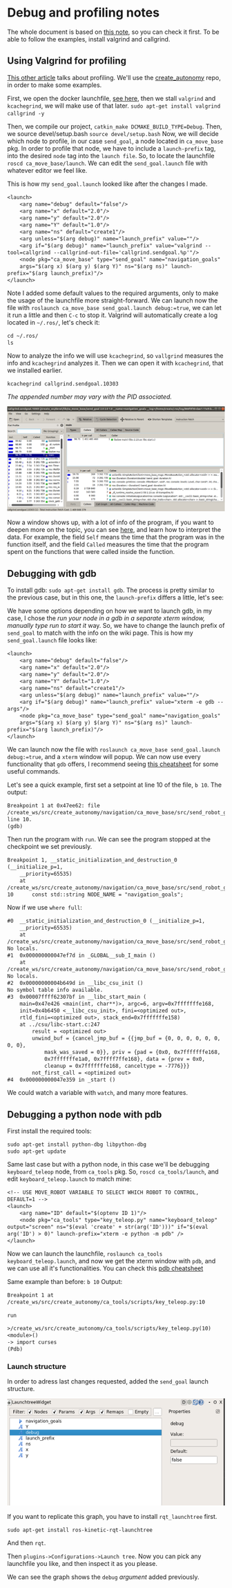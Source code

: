 # Debug and profiling notes

The whole document is based on [this note](http://wiki.ros.org/roslaunch/Tutorials/Roslaunch%20Nodes%20in%20Valgrind%20or%20GDB), so you can check it first.
To be able to follow the examples, install valgrind and callgrind.

## Using Valgrind for profiling

[This other article](http://wiki.ros.org/roslaunch/Tutorials/Profiling%20roslaunch%20nodes) talks about profiling.
We'll use the [create_autonomy](https://github.com/RoboticaUtnFrba/create_autonomy) repo, in order to make some examples.

First, we open the docker launchfile, [see here](https://github.com/RoboticaUtnFrba/create_autonomy/wiki/Setup-Docker), then we stall `valgrind` and `kcachegrind`, we will make use of that later. `sudo apt-get install valgrind callgrind -y`

Then, we compile our project, `catkin_make DCMAKE_BUILD_TYPE=Debug`.
Then, we source devel/setup.bash `source devel/setup.bash`
Now, we will decide which node to profile, in our case `send_goal`, a node located in `ca_move_base` pkg.
In order to profile that node, we have to include a `launch-prefix` tag, into the desired `node` tag into the `launch file`.
So, to locate the launchfile `roscd ca_move_base/launch`.
We can edit the `send_goal.launch` file with whatever editor we feel like.

This is how my `send_goal.launch` looked like after the changes I made.
    
    <launch>
        <arg name="debug" default="false"/>
        <arg name="x" default="2.0"/>
        <arg name="y" default="2.0"/>
        <arg name="Y" default="1.0"/>
        <arg name="ns" default="create1"/>
        <arg unless="$(arg debug)" name="launch_prefix" value=""/>
        <arg if="$(arg debug)" name="launch_prefix" value="valgrind --tool=callgrind --callgrind-out-file='callgrind.sendgoal.%p'"/>
        <node pkg="ca_move_base" type="send_goal" name="navigation_goals"
        args="$(arg x) $(arg y) $(arg Y)" ns="$(arg ns)" launch-prefix="$(arg launch_prefix)"/>
    </launch>

Note I added some default values to the required arguments, only to make the usage of the launchfile more straight-forward.
We can launch now the file with `roslaunch ca_move_base send_goal.launch debug:=true`, we can let it run a little and then `C-c` to stop it.
Valgrind will automatically create a log located in `~/.ros/`, let's check it:
    
    cd ~/.ros/
    ls

Now to analyze the info we will use `kcachegrind`, so `vallgrind` measures the info and `kcachegrind` analyzes it.
Then we can open it with `kcachegrind`, that we installed earlier.

    
    kcachegrind callgrind.sendgoal.10303
*The appended number may vary with the PID associated.*

![kcachegrind](media/kcachegrind.png)

Now a window shows up, with a lot of info of the program, if you want to deepen more on the topic, you can see [here](http://valgrind.org/docs/), and learn how to interpret the data.
For example, the field `Self` means the time that the program was in the function itself, and the field `Called` measures the time that the program spent on the functions that were called inside the function.

## Debugging with gdb

To install gdb: `sudo apt-get install gdb`.
The process is pretty similar to the previous case, but in this one, the `launch-prefix` differs a little, let's see:

We have some options depending on how we want to launch gdb, in my case, I chose the *run your node in a gdb in a separate xterm window, manually type run to start it* way.
So, we have to change the launch prefix of `send_goal` to match with the info on the wiki page.
This is how my `send_goal.launch` file looks like:

    <launch>
        <arg name="debug" default="false"/>
        <arg name="x" default="2.0"/>
        <arg name="y" default="2.0"/>
        <arg name="Y" default="1.0"/>
        <arg name="ns" default="create1"/>
        <arg unless="$(arg debug)" name="launch_prefix" value=""/>
        <arg if="$(arg debug)" name="launch_prefix" value="xterm -e gdb --args"/>
        <node pkg="ca_move_base" type="send_goal" name="navigation_goals"
        args="$(arg x) $(arg y) $(arg Y)" ns="$(arg ns)" launch-prefix="$(arg launch_prefix)"/>
    </launch>

We can launch now the file with `roslaunch ca_move_base send_goal.launch debug:=true`, and a `xterm` window will popup.
We can now use every functionality that `gdb` offers, I recommend seeing [this cheatsheet](https://darkdust.net/files/GDB%20Cheat%20Sheet.pdf) for some useful commands.

Let's see a quick example, first set a setpoint at line 10 of the file, `b 10`.
The output:

    Breakpoint 1 at 0x47ee62: file /create_ws/src/create_autonomy/navigation/ca_move_base/src/send_robot_goal.cpp, line 10.
    (gdb) 

Then run the program with `run`.
We can see the program stopped at the checkpoint we set previously.

    Breakpoint 1, __static_initialization_and_destruction_0 (__initialize_p=1, 
        __priority=65535)
        at /create_ws/src/create_autonomy/navigation/ca_move_base/src/send_robot_goal.cpp:10
    10      const std::string NODE_NAME = "navigation_goals";

Now if we use `where full`:

    #0  __static_initialization_and_destruction_0 (__initialize_p=1, 
        __priority=65535)
        at /create_ws/src/create_autonomy/navigation/ca_move_base/src/send_robot_goal.cpp:10
    No locals.
    #1  0x000000000047ef7d in _GLOBAL__sub_I_main ()
        at /create_ws/src/create_autonomy/navigation/ca_move_base/src/send_robot_goal.cpp:48
    No locals.
    #2  0x00000000004b649d in __libc_csu_init ()
    No symbol table info available.
    #3  0x00007ffff62307bf in __libc_start_main (
        main=0x47e426 <main(int, char**)>, argc=6, argv=0x7fffffffe168, 
        init=0x4b6450 <__libc_csu_init>, fini=<optimized out>, 
        rtld_fini=<optimized out>, stack_end=0x7fffffffe158)
        at ../csu/libc-start.c:247
            result = <optimized out>
            unwind_buf = {cancel_jmp_buf = {{jmp_buf = {0, 0, 0, 0, 0, 0, 0, 0}, 
                mask_was_saved = 0}}, priv = {pad = {0x0, 0x7fffffffe168, 
                0x7fffffffe1a0, 0x7ffff7ffe168}, data = {prev = 0x0, 
                cleanup = 0x7fffffffe168, canceltype = -7776}}}
            not_first_call = <optimized out>
    #4  0x000000000047e359 in _start ()

We could watch a variable with `watch`, and many more features.

## Debugging a python node with pdb

First install the required tools:

    sudo apt-get install python-dbg libpython-dbg
    sudo apt-get update

Same last case but with a python node, in this case we'll be debugging `keyboard_teleop` node, from `ca_tools` pkg.
So, `roscd ca_tools/launch`, and edit `keyboard_teleop.launch` to match mine:

    <!-- USE MOVE_ROBOT VARIABLE TO SELECT WHICH ROBOT TO CONTROL, DEFAULT=1 -->
    <launch>
        <arg name="ID" default="$(optenv ID 1)"/>
        <node pkg="ca_tools" type="key_teleop.py" name="keyboard_teleop" output="screen" ns="$(eval 'create' + str(arg('ID')))" if="$(eval arg('ID') > 0)" launch-prefix="xterm -e python -m pdb" />
    </launch>

Now we can launch the launchfile, `roslaunch ca_tools keyboard_teleop.launch`, and now we get the xterm window with `pdb`, and we can use all it's functionalities.
You can check this [pdb cheatsheet](https://appletree.or.kr/quick_reference_cards/Python/Python%20Debugger%20Cheatsheet.pdf)

Same example than before: `b 10`
Output:

    Breakpoint 1 at /create_ws/src/create_autonomy/ca_tools/scripts/key_teleop.py:10

`run`

    >/create_ws/src/create_autonomy/ca_tools/scripts/key_teleop.py(10)<module>()
    -> import curses
    (Pdb) 

### Launch structure

In order to adress last changes requested, added the `send_goal` launch structure.


![launch_tree](media/send_goal_launch_tree.png)

If you want to replicate this graph, you have to install `rqt_launchtree` first.

    sudo apt-get install ros-kinetic-rqt-launchtree

And then `rqt`.

Then `plugins->Configurations->Launch tree`.
Now you can pick any launchfile you like, and then inspect it as you please.

We can see the graph shows the `debug` *argument* added previously.